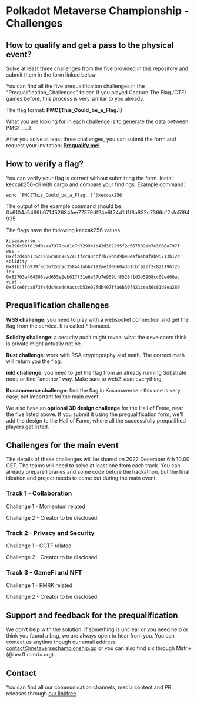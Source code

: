 # Polkadot Metaverse Championship - Challenges

## How to qualify and get a pass to the physical event?

Solve at least three challenges from the five provided in this repository and submit them in the form linked below.

You can find all the five prequalification challenges in the "Prequalification_Challenges" folder. If you played Capture The Flag /CTF/ games before, this process is very similar to you already.

The flag format: __PMC{This_Could_be_a_Flag.!}__

What you are looking for in each challenge is to generate the data between PMC{......}.

After you solve at least three challenges, you can submit the form and request your invitation:
__[Prequalify me!](https://www.cognitoforms.com/UnconditionalPeace/PolkadotMetaverseChampionshipPrequalification)__

## How to verify a flag?

You can verify your flag is correct without submitting the form. Install keccak256-cli with cargo and compare your findings. Example command:

```
echo 'PMC{This_Could_be_a_Flag.!}'|keccak256
```

The output of the example command should be: 0x6104a5489b671452684fee77579df24e6f2441d1f8a832c7366cf2cfc5194935

The flags have the following keccak256 values:

```
kusamaverse - 0x896c90f019d0aaa7977ce81c7d7299b1b43d302295f2d567509ab7e3060a797f
wss - 0x2f2d4bb11521956c486925241ffcca0cbf7b79bbd9be8eafaeb4fab95713b12d
solidity - 0x81b1ff6939fedd672ddac358a41abb7192ae1f0660a3b1cbf92ef2c82119612b
ink - 0x82703a464305aad655e2eb617f31e6e57b7e959bf8528f1d3b5968cc02ed60ac
rust - 0x42ce6fca873fe4dc4ce4d9accdb53e02fdb497ffa6b30f421cea36c81d8ea289
```

## Prequalification challenges

__WSS challenge__: you need to play with a websocket connection and get the flag from the service. It is called Fibonacci.

__Solidity challenge__: a security audit might reveal what the developers think is private might actually not be.

__Rust challenge__: work with RSA cryptography and math. The correct math will return you the flag.

__ink! challenge__: you need to get the flag from an already running Substrate node or find "another" way. Make sure to web2 scan everything.

__Kusamaverse challenge__: find the flag in Kusamaverse - this one is very easy, but important for the main event.

We also have an __optional 3D design challenge__ for the Hall of Fame, near the five listed above. If you submit it using the prequalification form, we'll add the design to the Hall of Fame, where all the successfully prequalified players get listed.

## Challenges for the main event

The details of these challenges will be shared on 2022 December 6th 10:00 CET. The teams will need to solve at least one from each track. You can already prepare libraries and some code before the hackathon, but the final ideation and project needs to come out during the main event.

### Track 1 - Collaboration

Challenge 1 - Momentum related

Challenge 2 - Creator to be disclosed.

### Track 2 - Privacy and Security

Challenge 1 - CCTF related

Challenge 2 - Creator to be disclosed.

### Track 3 - GameFi and NFT

Challenge 1 - RMRK related

Challenge 2 - Creator to be disclosed.

## Support and feedback for the prequalification

We don't help with the solution. If something is unclear or you need help or think you found a bug, we are always open to hear from you.
You can contact us anytime though our email address contact@metaversechampionship.gg or you can also find six through Matrix (@hexff:matrix.org).

## Contact

You can find all our communication channels, media content and PR releases through [our linkfree](https://linkfree.metaversechampionship.gg/).
